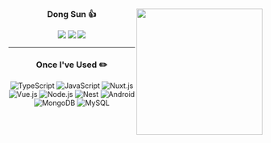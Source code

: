 
<div align="center">
  
  <img align="right" style="height: 250px" src="https://github-readme-stats.vercel.app/api/top-langs/?username=dongsun1&theme=dracula&exclude_repo=Computer-Science-Engineering&layout=compact&langs_count=10"/>
  
  ### Dong Sun 👍
  
  <a href = "https://velog.io/@le12352"><img src="https://img.shields.io/badge/Velog-20C997?style=flat-square&logo=velog&logoColor=white"/></a> 
  <a href = "https://bit.ly/3zl6baa"><img src="https://img.shields.io/badge/Notion-000000?style=flat-square&logo=notion&logoColor=white"/></a>
  <a href="https://solved.ac/le12352"><img src="http://mazassumnida.wtf/api/mini/generate_badge?boj=le12352"/></a>
  
  ---
  
  ### Once I've Used ✏️
  <img alt="TypeScript" src ="https://img.shields.io/badge/TypeScript-3178C6.svg?&style=for-the-badge&logo=TypeScript&logoColor=black"/> 
  <img alt="JavaScript" src ="https://img.shields.io/badge/JavaScript-F7DF1E.svg?&style=for-the-badge&logo=JavaScript&logoColor=black"/>
  <img alt="Nuxt.js" src ="https://img.shields.io/badge/Nuxt.js-00DC82.svg?&style=for-the-badge&logo=Nuxt.js&logoColor=white"/>
  <img alt="Vue.js" src ="https://img.shields.io/badge/Vue.js-4FC08D.svg?&style=for-the-badge&logo=Vue.js&logoColor=white"/>
  <img alt="Node.js" src ="https://img.shields.io/badge/Node.js-339933.svg?&style=for-the-badge&logo=Node.js&logoColor=black"/>
  <img alt="Nest" src ="https://img.shields.io/badge/Nest-E0234E.svg?&style=for-the-badge&logo=NestJs&logoColor=white"/>
  <img alt="Android" src ="https://img.shields.io/badge/Android-3DDC84.svg?&style=for-the-badge&logo=Android&logoColor=white"/>
  <img alt="MongoDB" src ="https://img.shields.io/badge/MongoDB-47A248.svg?&style=for-the-badge&logo=MongoDB&logoColor=white"/>
  <img alt="MySQL" src ="https://img.shields.io/badge/MySQL-4479A1.svg?&style=for-the-badge&logo=MySQL&logoColor=white"/>
</div>
